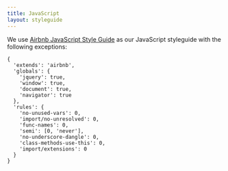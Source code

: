 ```yaml
---
title: JavaScript
layout: styleguide
---
```


We use [Airbnb JavaScript Style Guide](https://github.com/airbnb/javascript) as our JavaScript styleguide with the following exceptions:

```
{
  'extends': 'airbnb',
  'globals': {
    'jquery': true,
    'window': true,
    'document': true,
    'navigator': true
  },
  'rules': {
    'no-unused-vars': 0,
    'import/no-unresolved': 0,
    'func-names': 0,
    'semi': [0, 'never'],
    'no-underscore-dangle': 0,
    'class-methods-use-this': 0,
    'import/extensions': 0
  }
}
```

<!-- ## Structure

```
    javascripts/
    |
    |── components/           # [1]
    |   |── Component.js      # [2]
    |   …
    |
    |── plugins/              # [3]
    |   |── imgToParentBg.js
    |   |── toggle.js
    |   …
    |
    |── vendors/              # [4]
    |   |── vendor.js
    |   …
    |
    `── head.js               # [5]
    `── app.js                # [6]
```

* **1.** Place all components here.
* **2.** Component placeholder
* **3.** Place all your own plugins here
* **4.** 3rd party vendors that aren't added from Bower/Npm
* **5.** Place all JavaScript here you want to init in the head section of the HTML document
* **6.** Init all the components. Placed in the bottom of the HTML document. -->
